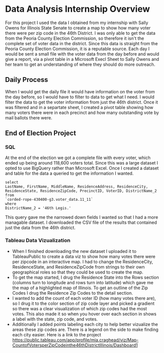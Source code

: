 # Data Analysis Internship Overview
For this project I used the data I obtained from my internship with Sally Owens for Illinois State Senate to create a map to show how many voter there were per zip code in the 46th District. I was only able to get the data from the Peoria County Election Commission, so therefore it isn't the complete set of voter data in the district.
Since this data is straight from the Peoria County Election Commission, it is a reputable source. Each day I would be sent a small file with the voter data from the day before and would give a report, via a pivot table in a Microsoft Execl Sheet to Sally Owens and her team to get an understanding of where they should do more outreach.
## Daily Process
When I would get the daily file it would have information on the voter from the day before, so I would have to filter to data to get what I need. I would filter the data to get the voter information from just the 46th district. Once it was filtered and in a separtate sheet, I created a pivot table showing how many voters there were in each precinct and how many outstanding vote by mail ballots there were. 
## End of Election Project
### SQL
At the end of the election we got a complete file with every voter, which ended up being around 118,600 voters total. Since this was a large dataset I opted to use BigQuery rather than Microsoft Excel. Once I created a dataset and table for the data a queried to get the information I wanted.
```{SQL}
select 
LastName, FirstName, MiddleName, ResidenceAddress, ResidenceCity, ResidenceState, ResidenceZipCode, PrecinctID, VoterID, DistrictName_2
from
`corded-rope-430400-g3.voter_data.11_11`
where 
DistrictName_2 = '46th Legis.'
```
This query gave me the narrowed down fields I wanted so that I had a more managable dataset. I downloaded the CSV file of the results that contained just the data from the 46th district.
### Tableau Data Vizualization
- When I finished downloading the new dataset I uploaded it to TableauPublic to create a data viz to show how many votes there were per zipcode in an interactive map. I had to change the ResidenceCity, ResidenceState, and ResidenceZipCode from strings to their own geographical roles so that they could be used to create the map. 
- To get the map started, I drug the Residence State into the Rows section (columns turn to longitude and rows turn into latitude) which gave me the map of a highlighted map of Illinois. To get an outline of the Zip Codes I drug the Residence Zip Codes to the detail section.
- I wanted to add the count of each voter ID (how many votes there are), so I drug it to the color section of zip code layer and picked a gradient so there was a clear visualization of which zip codes had the most votes. This also made it so when you hover over each section in shows a label with the state, zip code, and votes. 
- Additionally I added points labeling each city to help better vizualize the areas these zip codes  are. There is a legend on the side to make finding each city easier. Here is a link to the project
<https://public.tableau.com/app/profile/mia.craghead/viz/Map-CountofVotersperZipCodeinthe46thDistrictIllinois/Dashboard1>
